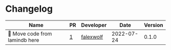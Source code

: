 # Changelog

<!-- prettier-ignore -->
Name | PR | Developer | Date | Version
--- | --- | --- | --- | ---
🚚 Move code from lamindb here | [1](https://github.com/laminlabs/lndb-cli/pull/1) | [falexwolf](https://github.com/falexwolf) | 2022-07-24 | 0.1.0
